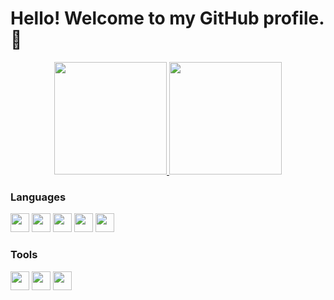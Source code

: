 # Hello! Welcome to my GitHub profile. 👋
 
<div align="center">
  <a href="https://github.com/raphaelfrei">
  <img height="180em" src="https://github-readme-stats-git-masterrstaa-rickstaa.vercel.app/api/top-langs/?username=guilhermeollopes&layout=compact&langs_count=8&theme=radical&exclude_repo=financial-manager-old"/>
  <img height="180em" src="https://github-readme-stats-git-masterrstaa-rickstaa.vercel.app/api?username=guilhermeollopes&show_icons=true&theme=radical&include_all_commits=true&count_private=true"/>
</a></div>

<h3>Languages</h3>
<p float="left" align="left">
    <img src="https://cdn.jsdelivr.net/gh/devicons/devicon/icons/arduino/arduino-original.svg" width=30/>
    <img src="https://cdn.jsdelivr.net/gh/devicons/devicon/icons/cplusplus/cplusplus-original.svg" width=30/>
    <img src="https://cdn.jsdelivr.net/gh/devicons/devicon/icons/html5/html5-plain.svg" width=30/>
    <img src="https://cdn.jsdelivr.net/gh/devicons/devicon/icons/css3/css3-plain.svg" width=30/>
    <img src="https://cdn.jsdelivr.net/gh/devicons/devicon/icons/javascript/javascript-plain.svg" width=30/>
</p>

<h3>Tools</h3>
<p float="left" align="left">
    <img src="https://cdn.jsdelivr.net/gh/devicons/devicon/icons/figma/figma-original.svg" width=30/>
    <img src="https://cdn.jsdelivr.net/gh/devicons/devicon/icons/git/git-plain.svg" width=30/>
    <img src="https://cdn.jsdelivr.net/gh/devicons/devicon/icons/vscode/vscode-original.svg" width=30/>


</p>
